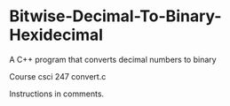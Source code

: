 # Bitwise-Decimal-To-Binary-Hexidecimal
A C++ program that converts decimal numbers to binary 

Course csci 247
convert.c

Instructions in comments.
